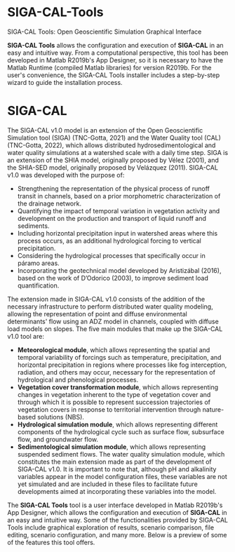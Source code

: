 # SIGA-CAL-Tools  
SIGA-CAL Tools: Open Geoscientific Simulation Graphical Interface

**SIGA-CAL Tools** allows the configuration and execution of **SIGA-CAL** in an easy and intuitive way. From a computational perspective, this tool has been developed in Matlab R2019b's App Designer, so it is necessary to have the Matlab Runtime (compiled Matlab libraries) for version R2019b. For the user's convenience, the SIGA-CAL Tools installer includes a step-by-step wizard to guide the installation process.

# SIGA-CAL  
The SIGA-CAL v1.0 model is an extension of the Open Geoscientific Simulation tool (SIGA) (TNC-Gotta, 2021) and the Water Quality tool (CAL) (TNC-Gotta, 2022), which allows distributed hydrosedimentological and water quality simulations at a watershed scale with a daily time step. SIGA is an extension of the SHIA model, originally proposed by Vélez (2001), and the SHIA-SED model, originally proposed by Velázquez (2011). SIGA-CAL v1.0 was developed with the purpose of:

- Strengthening the representation of the physical process of runoff transit in channels, based on a prior morphometric characterization of the drainage network.
- Quantifying the impact of temporal variation in vegetation activity and development on the production and transport of liquid runoff and sediments.
- Including horizontal precipitation input in watershed areas where this process occurs, as an additional hydrological forcing to vertical precipitation.
- Considering the hydrological processes that specifically occur in páramo areas.
- Incorporating the geotechnical model developed by Aristizábal (2016), based on the work of D’Odorico (2003), to improve sediment load quantification.

The extension made in SIGA-CAL v1.0 consists of the addition of the necessary infrastructure to perform distributed water quality modeling, allowing the representation of point and diffuse environmental determinants' flow using an ADZ model in channels, coupled with diffuse load models on slopes. The five main modules that make up the SIGA-CAL v1.0 tool are:

- **Meteorological module**, which allows representing the spatial and temporal variability of forcings such as temperature, precipitation, and horizontal precipitation in regions where processes like fog interception, radiation, and others may occur, necessary for the representation of hydrological and phenological processes.
- **Vegetation cover transformation module**, which allows representing changes in vegetation inherent to the type of vegetation cover and through which it is possible to represent succession trajectories of vegetation covers in response to territorial intervention through nature-based solutions (NBS).
- **Hydrological simulation module**, which allows representing different components of the hydrological cycle such as surface flow, subsurface flow, and groundwater flow.
- **Sedimentological simulation module**, which allows representing suspended sediment flows. The water quality simulation module, which constitutes the main extension made as part of the development of SIGA-CAL v1.0. It is important to note that, although pH and alkalinity variables appear in the model configuration files, these variables are not yet simulated and are included in these files to facilitate future developments aimed at incorporating these variables into the model.

The **SIGA-CAL Tools** tool is a user interface developed in Matlab R2019b's App Designer, which allows the configuration and execution of **SIGA-CAL** in an easy and intuitive way. Some of the functionalities provided by SIGA-CAL Tools include graphical exploration of results, scenario comparison, file editing, scenario configuration, and many more. Below is a preview of some of the features this tool offers.
